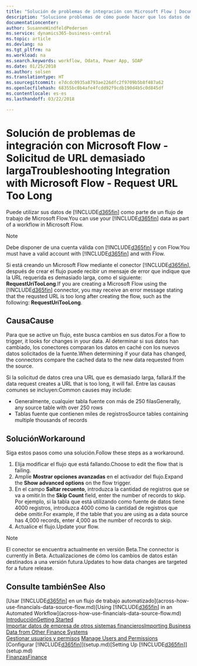 ```yaml
---
title: "Solución de problemas de integración con Microsoft Flow | Documentos de Microsoft"
description: "Solucione problemas de cómo puede hacer que los datos de Financials estén disponibles como un origen de datos y especificar una URL de OData de sus servicios web para generar un flujo de trabajo automatizado."
documentationcenter: 
author: SusanneWindfeldPedersen
ms.service: dynamics365-business-central
ms.topic: article
ms.devlang: na
ms.tgt_pltfrm: na
ms.workload: na
ms.search.keywords: workflow, Odata, Power App, SOAP
ms.date: 01/25/2018
ms.author: solsen
ms.translationtype: HT
ms.sourcegitcommit: e7dcdc0935a8793ae226dfc2f9709b5b8f487a62
ms.openlocfilehash: 68355bc0b4afe4fcdd92f9cdb190d4b5c0d845df
ms.contentlocale: es-es
ms.lasthandoff: 03/22/2018

---
```

# <a name="troubleshooting-integration-with-microsoft-flow---request-url-too-long"></a><span data-ttu-id="abf10-103">Solución de problemas de integración con Microsoft Flow - Solicitud de URL demasiado larga</span><span class="sxs-lookup"><span data-stu-id="abf10-103">Troubleshooting Integration with Microsoft Flow - Request URL Too Long</span></span>
<span data-ttu-id="abf10-104">Puede utilizar sus datos de [!INCLUDE[d365fin](includes/d365fin_md.md)] como parte de un flujo de trabajo de Microsoft Flow.</span><span class="sxs-lookup"><span data-stu-id="abf10-104">You can use your [!INCLUDE[d365fin](includes/d365fin_md.md)] data as part of a workflow in Microsoft Flow.</span></span>  

> [!NOTE]  
>   <span data-ttu-id="abf10-105">Debe disponer de una cuenta válida con [!INCLUDE[d365fin](includes/d365fin_md.md)] y con Flow.</span><span class="sxs-lookup"><span data-stu-id="abf10-105">You must have a valid account with [!INCLUDE[d365fin](includes/d365fin_md.md)] and with Flow.</span></span>  

<span data-ttu-id="abf10-106">Si está creando un Microsoft Flow mediante el conector [!INCLUDE[d365fin](includes/d365fin_md.md)], después de crear el flujo puede recibir un mensaje de error que indique que la URL requerida es demasiado larga, como el siguiente: **RequestUriTooLong**.</span><span class="sxs-lookup"><span data-stu-id="abf10-106">If you are creating a Microsoft Flow using the [!INCLUDE[d365fin](includes/d365fin_md.md)] connector, you may receive an error message stating that the requsted URL is too long after creating the flow, such as the following: **RequestUriTooLong**.</span></span>

## <a name="cause"></a><span data-ttu-id="abf10-107">Causa</span><span class="sxs-lookup"><span data-stu-id="abf10-107">Cause</span></span>
<span data-ttu-id="abf10-108">Para que se active un flujo, este busca cambios en sus datos.</span><span class="sxs-lookup"><span data-stu-id="abf10-108">For a flow to trigger, it looks for changes in your data.</span></span> <span data-ttu-id="abf10-109">Al determinar si sus datos han cambiado, los conectores comparan los datos en caché con los nuevos datos solicitados de la fuente.</span><span class="sxs-lookup"><span data-stu-id="abf10-109">When determining if your data has changed, the connectors compare the cached data to the new data requested from the source.</span></span>  

<span data-ttu-id="abf10-110">Si la solicitud de datos crea una URL que es demasiado larga, fallará.</span><span class="sxs-lookup"><span data-stu-id="abf10-110">If the data request creates a URL that is too long, it will fail.</span></span> <span data-ttu-id="abf10-111">Entre las causas comunes se incluyen:</span><span class="sxs-lookup"><span data-stu-id="abf10-111">Common causes may include:</span></span>
- <span data-ttu-id="abf10-112">Generalmente, cualquier tabla fuente con más de 250 filas</span><span class="sxs-lookup"><span data-stu-id="abf10-112">Generally, any source table with over 250 rows</span></span>
- <span data-ttu-id="abf10-113">Tablas fuente que contienen miles de registros</span><span class="sxs-lookup"><span data-stu-id="abf10-113">Source tables containing multiple thousands of records</span></span>

## <a name="workaround"></a><span data-ttu-id="abf10-114">Solución</span><span class="sxs-lookup"><span data-stu-id="abf10-114">Workaround</span></span>
<span data-ttu-id="abf10-115">Siga estos pasos como una solución.</span><span class="sxs-lookup"><span data-stu-id="abf10-115">Follow these steps as a workaround.</span></span>
1. <span data-ttu-id="abf10-116">Elija modificar el flujo que está fallando.</span><span class="sxs-lookup"><span data-stu-id="abf10-116">Choose to edit the flow that is failing.</span></span>
2. <span data-ttu-id="abf10-117">Amplíe **Mostrar opciones avanzadas** en el activador del flujo.</span><span class="sxs-lookup"><span data-stu-id="abf10-117">Expand the **Show advanced options** on the flow trigger.</span></span>
3. <span data-ttu-id="abf10-118">En el campo **Saltar recuento**, introduzca la cantidad de registros que se va a omitir.</span><span class="sxs-lookup"><span data-stu-id="abf10-118">In the **Skip Count** field, enter the number of records to skip.</span></span>  
<span data-ttu-id="abf10-119">Por ejemplo, si la tabla que está utilizando como fuente de datos tiene 4000 registros, introduzca 4000 como la cantidad de registros que debe omitir.</span><span class="sxs-lookup"><span data-stu-id="abf10-119">For example, if the table that you are using as a data source has 4,000 records, enter 4,000 as the number of records to skip.</span></span>
4. <span data-ttu-id="abf10-120">Actualice el flujo.</span><span class="sxs-lookup"><span data-stu-id="abf10-120">Update your flow.</span></span>

> [!NOTE]  
> <span data-ttu-id="abf10-121">El conector se encuentra actualmente en versión Beta.</span><span class="sxs-lookup"><span data-stu-id="abf10-121">The connector is currently in Beta.</span></span> <span data-ttu-id="abf10-122">Actualizaciones de cómo los cambios de datos están destinados a una versión futura.</span><span class="sxs-lookup"><span data-stu-id="abf10-122">Updates to how data changes are targeted for a future release.</span></span>


## <a name="see-also"></a><span data-ttu-id="abf10-123">Consulte también</span><span class="sxs-lookup"><span data-stu-id="abf10-123">See Also</span></span>
<span data-ttu-id="abf10-124">[Usar [!INCLUDE[d365fin](includes/d365fin_md.md)] en un flujo de trabajo automatizado](across-how-use-financials-data-source-flow.md)</span><span class="sxs-lookup"><span data-stu-id="abf10-124">[Using [!INCLUDE[d365fin](includes/d365fin_md.md)] in an Automated Workflow](across-how-use-financials-data-source-flow.md)</span></span>  
[<span data-ttu-id="abf10-125">Introducción</span><span class="sxs-lookup"><span data-stu-id="abf10-125">Getting Started</span></span>](product-get-started.md)  
[<span data-ttu-id="abf10-126">Importar datos de empresa de otros sistemas financieros</span><span class="sxs-lookup"><span data-stu-id="abf10-126">Importing Business Data from Other Finance Systems</span></span>](upload-data.md)  
<span data-ttu-id="abf10-127">[Gestionar usuarios y permisos](ui-how-users-permissions.md)  </span><span class="sxs-lookup"><span data-stu-id="abf10-127">[Manage Users and Permissions](ui-how-users-permissions.md)  </span></span>  
<span data-ttu-id="abf10-128">[Configurar [!INCLUDE[d365fin](includes/d365fin_md.md)]](setup.md)</span><span class="sxs-lookup"><span data-stu-id="abf10-128">[Setting Up [!INCLUDE[d365fin](includes/d365fin_md.md)]](setup.md)</span></span>  
[<span data-ttu-id="abf10-129">Finanzas</span><span class="sxs-lookup"><span data-stu-id="abf10-129">Finance</span></span>](finance.md)  

